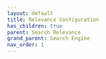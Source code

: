 ```yaml
---
layout: default
title: Relevance Configuration
has_children: true
parent: Search Relevance
grand_parent: Search Engine
nav_order: 1
---
```

